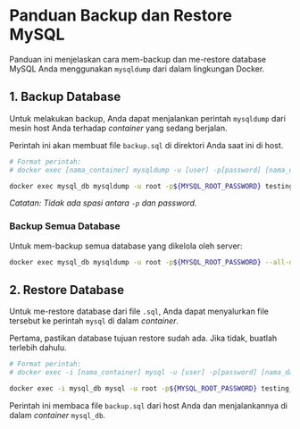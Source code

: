 # Panduan Backup dan Restore MySQL

Panduan ini menjelaskan cara mem-backup dan me-restore database MySQL Anda menggunakan `mysqldump` dari dalam lingkungan Docker.

## 1. Backup Database

Untuk melakukan backup, Anda dapat menjalankan perintah `mysqldump` dari mesin host Anda terhadap *container* yang sedang berjalan.

Perintah ini akan membuat file `backup.sql` di direktori Anda saat ini di host.

```bash
# Format perintah:
# docker exec [nama_container] mysqldump -u [user] -p[password] [nama_database] > [file_backup.sql]

docker exec mysql_db mysqldump -u root -p${MYSQL_ROOT_PASSWORD} testing_db > backup.sql
```

*Catatan: Tidak ada spasi antara `-p` dan password.*

### Backup Semua Database

Untuk mem-backup semua database yang dikelola oleh server:

```bash
docker exec mysql_db mysqldump -u root -p${MYSQL_ROOT_PASSWORD} --all-databases > all_databases_backup.sql
```

## 2. Restore Database

Untuk me-restore database dari file `.sql`, Anda dapat menyalurkan file tersebut ke perintah `mysql` di dalam *container*.

Pertama, pastikan database tujuan restore sudah ada. Jika tidak, buatlah terlebih dahulu.

```bash
# Format perintah:
# docker exec -i [nama_container] mysql -u [user] -p[password] [nama_database] < [file_backup.sql]

docker exec -i mysql_db mysql -u root -p${MYSQL_ROOT_PASSWORD} testing_db < backup.sql
```

Perintah ini membaca file `backup.sql` dari host Anda dan menjalankannya di dalam *container* `mysql_db`.
